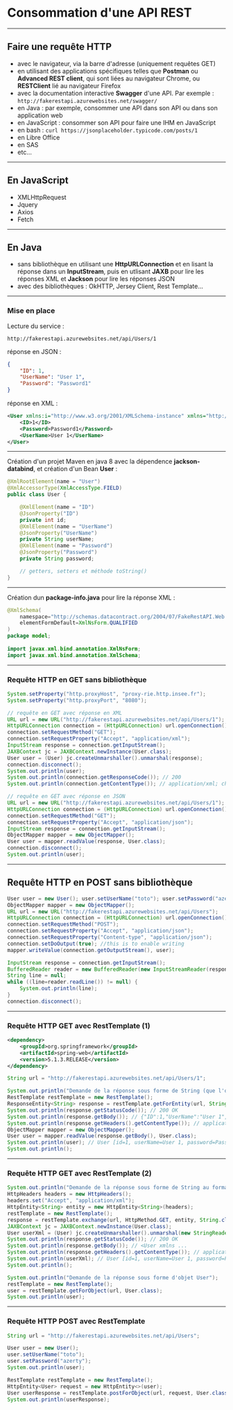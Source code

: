 # Consommation d'une API REST

----

## Faire une requête HTTP
- avec le navigateur, via la barre d'adresse (uniquement requêtes GET)
- en utilisant des applications spécifiques telles que **Postman** ou **Advanced REST client**, qui sont liées au navigateur Chrome, ou **RESTClient** lié au navigateur Firefox
- avec la documentation interactive **Swagger** d'une API. Par exemple : `http://fakerestapi.azurewebsites.net/swagger/`
- en Java : par exemple, consommer une API dans son API ou dans son application web
- en JavaScript : consommer son API pour faire une IHM en JavaScript
- en bash : `curl https://jsonplaceholder.typicode.com/posts/1`
- en Libre Office
- en SAS
- etc...

----

## En JavaScript

- XMLHttpRequest
- Jquery
- Axios
- Fetch

----

## En Java

- sans bibliothèque en utilisant une **HttpURLConnection** et en lisant la réponse dans un **InputStream**, puis en utlisant **JAXB** pour lire les réponses XML et **Jackson** pour lire les réponses JSON
- avec des bibliothèques : OkHTTP, Jersey Client, Rest Template...

----

### Mise en place

Lecture du service :
```http
http://fakerestapi.azurewebsites.net/api/Users/1
```

réponse en JSON :
```json
{
    "ID": 1,
    "UserName": "User 1",
    "Password": "Password1"
}
```

réponse en XML :
```xml
<User xmlns:i="http://www.w3.org/2001/XMLSchema-instance" xmlns="http://schemas.datacontract.org/2004/07/FakeRestAPI.Web.Models">
    <ID>1</ID>
    <Password>Password1</Password>
    <UserName>User 1</UserName>
</User>
```

----

Création d'un projet Maven en java 8 avec la dépendence **jackson-databind**, et création d'un Bean **User** :
```java
@XmlRootElement(name = "User")
@XmlAccessorType(XmlAccessType.FIELD)
public class User {

	@XmlElement(name = "ID")
	@JsonProperty("ID")
	private int id;
	@XmlElement(name = "UserName")
	@JsonProperty("UserName")
	private String userName;
	@XmlElement(name = "Password")
	@JsonProperty("Password")
	private String password;

    // getters, setters et méthode toString()
}
```

----

Création dun **package-info.java** pour lire la réponse XML :
```java
@XmlSchema(
    namespace="http://schemas.datacontract.org/2004/07/FakeRestAPI.Web.Models",
    elementFormDefault=XmlNsForm.QUALIFIED
)
package model;
 
import javax.xml.bind.annotation.XmlNsForm;
import javax.xml.bind.annotation.XmlSchema;
```

----

### Requête HTTP en GET sans bibliothèque

```java
System.setProperty("http.proxyHost", "proxy-rie.http.insee.fr");
System.setProperty("http.proxyPort", "8080");

// requête en GET avec réponse en XML
URL url = new URL("http://fakerestapi.azurewebsites.net/api/Users/1");
HttpURLConnection connection = (HttpURLConnection) url.openConnection();
connection.setRequestMethod("GET");
connection.setRequestProperty("Accept", "application/xml");
InputStream response = connection.getInputStream();
JAXBContext jc = JAXBContext.newInstance(User.class);
User user = (User) jc.createUnmarshaller().unmarshal(response);
connection.disconnect();
System.out.println(user);
System.out.println(connection.getResponseCode()); // 200
System.out.println(connection.getContentType()); // application/xml; charset=utf-8

// requête en GET avec réponse en JSON
URL url = new URL("http://fakerestapi.azurewebsites.net/api/Users/1");
HttpURLConnection connection = (HttpURLConnection) url.openConnection();
connection.setRequestMethod("GET");
connection.setRequestProperty("Accept", "application/json");
InputStream response = connection.getInputStream();
ObjectMapper mapper = new ObjectMapper();
User user = mapper.readValue(response, User.class);
connection.disconnect();
System.out.println(user);
```

----

## Requête HTTP en POST sans bibliothèque

```java
User user = new User(); user.setUserName("toto"); user.setPassword("azerty");
ObjectMapper mapper = new ObjectMapper();
URL url = new URL("http://fakerestapi.azurewebsites.net/api/Users");
HttpURLConnection connection = (HttpURLConnection) url.openConnection();
connection.setRequestMethod("POST");
connection.setRequestProperty("Accept", "application/json");
connection.setRequestProperty("Content-type", "application/json");
connection.setDoOutput(true); //this is to enable writing
mapper.writeValue(connection.getOutputStream(), user);

InputStream response = connection.getInputStream();
BufferedReader reader = new BufferedReader(new InputStreamReader(response,Charset.defaultCharset()));
String line = null;
while ((line=reader.readLine()) != null) {
	System.out.println(line);
}
connection.disconnect();
```


----

### Requête HTTP GET avec RestTemplate (1)

```xml
<dependency>
	<groupId>org.springframework</groupId>
	<artifactId>spring-web</artifactId>
	<version>5.1.3.RELEASE</version>
</dependency>
```

```java
String url = "http://fakerestapi.azurewebsites.net/api/Users/1";

System.out.println("Demande de la réponse sous forme de String (que l'on récupère au format JSON)");
RestTemplate restTemplate = new RestTemplate();
ResponseEntity<String> response = restTemplate.getForEntity(url, String.class);
System.out.println(response.getStatusCode()); // 200 OK
System.out.println(response.getBody()); // {"ID":1,"UserName":"User 1","Password":"Password1"}
System.out.println(response.getHeaders().getContentType()); // application/json;charset=utf-8
ObjectMapper mapper = new ObjectMapper();
User user = mapper.readValue(response.getBody(), User.class);
System.out.println(user); // User [id=1, userName=User 1, password=Password1]
System.out.println();
```

----

### Requête HTTP GET avec RestTemplate (2)

```java
System.out.println("Demande de la réponse sous forme de String au format XML");
HttpHeaders headers = new HttpHeaders();
headers.set("Accept", "application/xml");
HttpEntity<String> entity = new HttpEntity<String>(headers);
restTemplate = new RestTemplate();
response = restTemplate.exchange(url, HttpMethod.GET, entity, String.class);
JAXBContext jc = JAXBContext.newInstance(User.class);
User userXml = (User) jc.createUnmarshaller().unmarshal(new StringReader(response.getBody()));
System.out.println(response.getStatusCode()); // 200 OK
System.out.println(response.getBody()); // <User xmlns ...
System.out.println(response.getHeaders().getContentType()); // application/xml;charset=utf-8
System.out.println(userXml); // User [id=1, userName=User 1, password=Password1]
System.out.println();

System.out.println("Demande de la réponse sous forme d'objet User");
restTemplate = new RestTemplate();
user = restTemplate.getForObject(url, User.class);
System.out.println(user);
```

----

### Requête HTTP POST avec RestTemplate

```java
String url = "http://fakerestapi.azurewebsites.net/api/Users";

User user = new User();
user.setUserName("toto");
user.setPassword("azerty");
System.out.println(user);

RestTemplate restTemplate = new RestTemplate();
HttpEntity<User> request = new HttpEntity<>(user);
User userResponse = restTemplate.postForObject(url, request, User.class);
System.out.println(userResponse);
```
